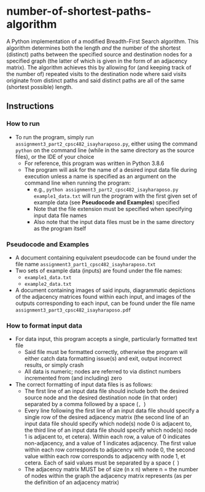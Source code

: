 # number-of-shortest-paths-algorithm
A Python implementation of a modified Breadth-First Search algorithm. This algorithm determines both the length *and* the number of the shortest (distinct) paths between the specified source and destination nodes for a specified graph (the latter of which is given in the form of an adjacency matrix). The algorithm achieves this by allowing for (and keeping track of the number of) repeated visits to the destination node where said visits originate from distinct paths and said distinct paths are all of the same (shortest possible) length.

## Instructions
### How to run
- To run the program, simply run `assignment3_part2_cpsc482_isayharaposo.py`, either using the command `python` on the command line (while in the same directory as the source files), or the IDE of your choice
    - For reference, this program was written in Python 3.8.6
    - The program will ask for the name of a desired input data file during execution unless a name is specified as an argument on the command line when running the program:
        - e.g., `python assignment3_part2_cpsc482_isayharaposo.py example1_data.txt` will run the program with the first given set of example data (see **Pseudocode and Examples**) specified
        - Note that the file extension must be specified when specifying input data file names
        - Also note that the input data files must be in the same directory as the program itself
### Pseudocode and Examples
- A document containing equivalent pseudocode can be found under the file name `assignment3_part1_cpsc482_isayharaposo.txt`
- Two sets of example data (inputs) are found under the file names:
    - `example1_data.txt`
    - `example2_data.txt`
- A document containing images of said inputs, diagrammatic depictions of the adjacency matrices found within each input, and images of the outputs corresponding to each input, can be found under the file name `assignment3_part3_cpsc482_isayharaposo.pdf`
### How to format input data
- For data input, this program accepts a single, particularly formatted text file
    - Said file must be formatted correctly, otherwise the program will either catch data formatting issue(s) and exit,
    output incorrect results, or simply crash
    - All data is numeric; nodes are referred to via distinct numbers incremented from (and including) zero
- The correct formatting of input data files is as follows:
    - The first line of an input data file should include both the desired source node and the desired destination node (in that order) separated by a comma followed by a space (`, `)
    - Every line following the first line of an input data file should specify a single row of the desired adjacency matrix (the second line of an input data file should specify which node(s) node 0 is adjacent to, the third line of an input data file should specify which node(s) node 1 is adjacent to, et cetera). Within each row, a value of 0 indicates non-adjacency, and a value of 1 indicates adjacency. The first value within each row corresponds to adjacency with node 0, the second value within each row corresponds to adjacency with node 1, et cetera. Each of said values must be separated by a space (` `)
    - The adjacency matrix MUST be of size (n x n) where n = the number of nodes within the graph the adjacency matrix represents (as per the definition of an adjacency matrix)
